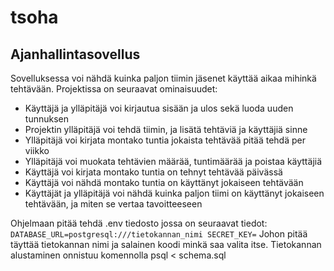 # tsoha

## Ajanhallintasovellus

Sovelluksessa voi nähdä kuinka paljon tiimin jäsenet käyttää aikaa mihinkä tehtävään. 
Projektissa on seuraavat ominaisuudet:
- Käyttäjä ja ylläpitäjä voi kirjautua sisään ja ulos sekä luoda uuden tunnuksen
- Projektin ylläpitäjä voi tehdä tiimin, ja lisätä tehtäviä ja käyttäjiä sinne
- Ylläpitäjä voi kirjata montako tuntia jokaista tehtävää pitää tehdä per viikko
- Ylläpitäjä voi muokata tehtävien määrää, tuntimäärää ja poistaa käyttäjiä
- Käyttäjä voi kirjata montako tuntia on tehnyt tehtävää päivässä
- Käyttäjä voi nähdä montako tuntia on käyttänyt jokaiseen tehtävään
- Käyttäjät ja ylläpitäjä voi nähdä kuinka paljon tiimi on käyttänyt jokaiseen tehtävään, ja miten se vertaa tavoitteeseen


Ohjelmaan pitää tehdä .env tiedosto jossa on seuraavat tiedot:
`DATABASE_URL=postgresql:///tietokannan_nimi
SECRET_KEY=`
Johon pitää täyttää tietokannan nimi ja salainen koodi minkä saa valita itse. Tietokannan alustaminen onnistuu komennolla psql < schema.sql

